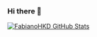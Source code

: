 ### Hi there 👋
<!--
My name is [Fabiano](https://fabianohkd.github.io/) and I'm developer and operate software. I'm from Brazil, living in São José dos Campos and currently working at @GrupoCard.


**fabianohkd/fabianohkd** is a ✨ _special_ ✨ repository because its `README.md` (this file) appears on your GitHub profile.

Here are some ideas to get you started:

- 🔭 I’m currently working on ...
- 🌱 I’m currently learning ...
- 👯 I’m looking to collaborate on ...
- 🤔 I’m looking for help with ...
- 💬 Ask me about ...
- 📫 How to reach me: ...
- 😄 Pronouns: ...
- ⚡ Fun fact: ...


### &#x1f4c8; GitHub Stats

<a href="https://github.com/fabianohkd/fabianohkd">
  <img align="center" src="https://github-readme-stats.vercel.app/api/top-langs/?username=fabianohkd&theme=transparent&layout=compact" />
</a>

-->

<a href="https://github.com/fabianohkd/fabianohkd">
  <img align="center" src="https://github-readme-stats.vercel.app/api?username=fabianohkd&show_icons=true&line_height=27&count_private=true&theme=transparent" alt="FabianoHKD GitHub Stats" />
</a>
